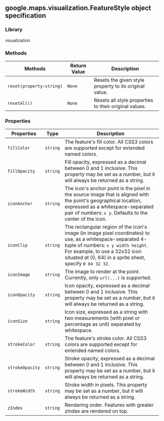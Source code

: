 <h2 id="FeatureStyle">
google.maps.visualization.FeatureStyle
object specification
</h2><h3>Library</h3><p>visualization</p><h3>Methods</h3><table summary="interface FeatureStyle - Methods" width="100%">
<thead>
<tr><th>Methods</th>
<th>Return Value</th>
<th>Description</th>
</tr></thead>
<tbody>
<tr>
<td><code>reset(property:string)</code></td>
<td><code>None</code></td>
<td>Resets the given style property to its original value.</td>
</tr>
<tr>
<td><code>resetAll()</code></td>
<td><code>None</code></td>
<td>Resets all style properties to their original values.</td>
</tr>
</tbody>
</table><h3>Properties</h3><table summary="interface FeatureStyle - Properties" width="100%">
<thead>
<tr><th>Properties</th>
<th>Type</th>
<th>Description</th>
</tr></thead>
<tbody>
<tr>
<td><code>fillColor</code></td>
<td><code>string</code></td>
<td>The feature's fill color. All CSS3 colors are supported except for extended named colors.</td>
</tr>
<tr>
<td><code>fillOpacity</code></td>
<td><code>string</code></td>
<td>Fill opacity, expressed as a decimal between 0 and 1 inclusive. This property may be set as a number, but it will always be returned as a string.</td>
</tr>
<tr>
<td><code>iconAnchor</code></td>
<td><code>string</code></td>
<td>The icon's anchor point is the pixel in the source image that is aligned with the point's geographical location, expressed as a whitespace-separated pair of numbers: <code>x y</code>. Defaults to the center of the icon.</td>
</tr>
<tr>
<td><code>iconClip</code></td>
<td><code>string</code></td>
<td>The rectangular region of the icon's image (in image pixel coordinates) to use, as a whitespace-separated 4-tuple of numbers: <code>x y width height</code>. For example, to use a 32x32 icon situated at (0, 64) in a sprite sheet, specify <code>0 64 32 32</code>.</td>
</tr>
<tr>
<td><code>iconImage</code></td>
<td><code>string</code></td>
<td>The image to render at the point. Currently, only <code>url(...)</code> is supported.</td>
</tr>
<tr>
<td><code>iconOpacity</code></td>
<td><code>string</code></td>
<td>Icon opacity, expressed as a decimal between 0 and 1 inclusive. This property may be set as a number, but it will always be returned as a string.</td>
</tr>
<tr>
<td><code>iconSize</code></td>
<td><code>string</code></td>
<td>Icon size, expressed as a string with two measurements (with pixel or percentage as unit) separated by whitespace.</td>
</tr>
<tr>
<td><code>strokeColor</code></td>
<td><code>string</code></td>
<td>The feature's stroke color. All CSS3 colors are supported except for extended named colors.</td>
</tr>
<tr>
<td><code>strokeOpacity</code></td>
<td><code>string</code></td>
<td>Stroke opacity, expressed as a decimal between 0 and 1 inclusive. This property may be set as a number, but it will always be returned as a string.</td>
</tr>
<tr>
<td><code>strokeWidth</code></td>
<td><code>string</code></td>
<td>Stroke width in pixels. This property may be set as a number, but it will always be returned as a string.</td>
</tr>
<tr>
<td><code>zIndex</code></td>
<td><code>string</code></td>
<td>Rendering order. Features with greater zIndex are rendered on top.</td>
</tr>
</tbody>
</table>